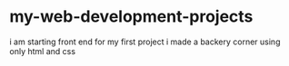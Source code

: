 # my-web-development-projects
i am starting front end for my first project i made a backery corner using only html and css
